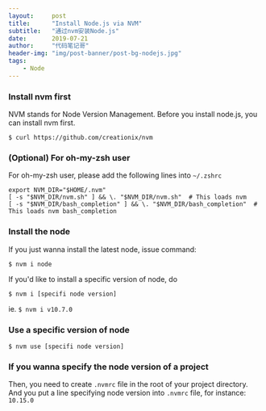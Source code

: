 ```yaml
---
layout:     post
title:      "Install Node.js via NVM"
subtitle:   "通过nvm安装Node.js"
date:       2019-07-21
author:     "代码笔记哥"
header-img: "img/post-banner/post-bg-nodejs.jpg"
tags:
    - Node
---
```


### Install nvm first
NVM stands for Node Version Management. Before you install node.js, you can install nvm first.
```
$ curl https://github.com/creationix/nvm
```

### (Optional) For oh-my-zsh user
For oh-my-zsh user, please add the following lines into `~/.zshrc`
```
export NVM_DIR="$HOME/.nvm"
[ -s "$NVM_DIR/nvm.sh" ] && \. "$NVM_DIR/nvm.sh"  # This loads nvm
[ -s "$NVM_DIR/bash_completion" ] && \. "$NVM_DIR/bash_completion"  # This loads nvm bash_completion
```

### Install the node
If you just wanna install the latest node, issue command:
```
$ nvm i node
```

If you'd like to install a specific version of node, do
```
$ nvm i [specifi node version]
```
ie. `$ nvm i v10.7.0`

### Use a specific version of node
```
$ nvm use [specifi node version]
```

### If you wanna specify the node version of a project
Then, you need to create `.nvmrc` file in the root of your project directory.
And you put a line specifying node version into `.nvmrc` file, for instance:  
`10.15.0`
